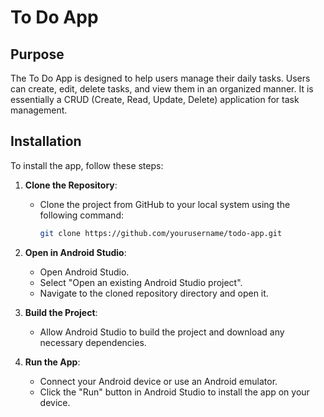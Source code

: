 # To Do App

## Purpose

The To Do App is designed to help users manage their daily tasks. Users can create, edit, delete tasks, and view them in an organized manner. It is essentially a CRUD (Create, Read, Update, Delete) application for task management.

## Installation

To install the app, follow these steps:

1. **Clone the Repository**:
   - Clone the project from GitHub to your local system using the following command:
     ```bash
     git clone https://github.com/yourusername/todo-app.git
     ```
   
2. **Open in Android Studio**:
   - Open Android Studio.
   - Select "Open an existing Android Studio project".
   - Navigate to the cloned repository directory and open it.

3. **Build the Project**:
   - Allow Android Studio to build the project and download any necessary dependencies.

4. **Run the App**:
   - Connect your Android device or use an Android emulator.
   - Click the "Run" button in Android Studio to install the app on your device.

